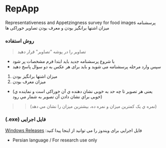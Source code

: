 # RepApp
Representativeness and Appetzingness survey for food images
پرسشنامه میزان اشتها برانگیز بودن و معرف بودن تصاویر خوراکی ها


### روش استفاده
> تصاویر را در پوشه "تصاویر" قرار دهید
- با شروع پرسشنامه جدید باید ابتدا فرم مشخصات پر شود
- سپس وارد مرحله پرسشنامه می شوید و باید برای هر عکس به دو سوال پاسخ دهید
1. میزان اشتها برانگیز بودن
2. میزان معرف بودن
  - (یعنی هر تصویر تا چه حد به خوبی نشان دهنده ي آن خوراکی است و نماینده ي خوبی براي نشان دادن آن تصویر به شمار مي رود)
>> (نمره ي يک کمترين ميزان و نمره ده، بيشترين ميزان را نشان مي دهد)

### (.exe) فایل اجرایی 
[Windows Releases](https://github.com/saeedmhq/RepApp/Releases) :فایل اجرایی برای ویندوز را می توانید از اینجا پیدا کنید


- Persian language / For research use only

